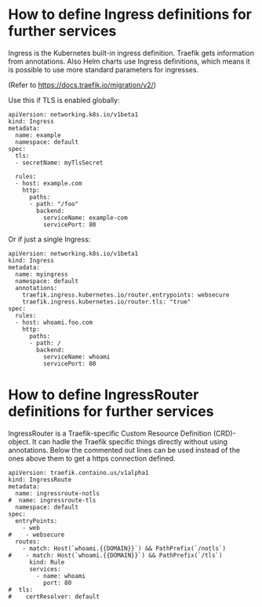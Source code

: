 # How to define Ingress definitions for further services

Ingress is the Kubernetes built-in ingress definition.
Traefik gets information from annotations.  Also Helm charts use Ingress definitions, which means
it is possible to use more standard parameters for ingresses.

(Refer to https://docs.traefik.io/migration/v2/)

Use this if TLS is enabled globally:

```
apiVersion: networking.k8s.io/v1beta1
kind: Ingress
metadata:
  name: example
  namespace: default
spec:
  tls:
  - secretName: myTlsSecret

  rules:
  - host: example.com
    http:
      paths:
      - path: "/foo"
        backend:
          serviceName: example-com
          servicePort: 80
```

Or if just a single Ingress:

```
apiVersion: networking.k8s.io/v1beta1
kind: Ingress
metadata:
  name: myingress
  namespace: default
  annotations:
    traefik.ingress.kubernetes.io/router.entrypoints: websecure
    traefik.ingress.kubernetes.io/router.tls: "true"
spec:
  rules:
  - host: whoami.foo.com
    http:
      paths:
      - path: /
        backend:
          serviceName: whoami
          servicePort: 80
```

# How to define IngressRouter definitions for further services

IngressRouter is a Traefik-specific Custom Resource Definition (CRD)-object.  It can hadle the Traefik specific things directly without using annotations.
Below the commented out lines can be used instead of the ones above them to get a https connection defined.

```
apiVersion: traefik.containo.us/v1alpha1
kind: IngressRoute
metadata:
  name: ingressroute-notls
#  name: ingressroute-tls
  namespace: default
spec:
  entryPoints:
    - web
#    - websecure
  routes:
    - match: Host(`whoami.{{DOMAIN}}`) && PathPrefix(`/notls`)
#    - match: Host(`whoami.{{DOMAIN}}`) && PathPrefix(`/tls`)
      kind: Rule
      services:
        - name: whoami
          port: 80
#  tls:
#    certResolver: default
```